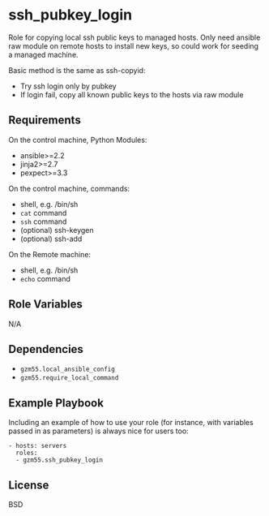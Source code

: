 ssh_pubkey_login
=========

Role for copying local ssh public keys to managed hosts.
Only need ansible raw module on remote hosts to install new keys,
so could work for seeding a managed machine.

Basic method is the same as ssh-copyid:
- Try ssh login only by pubkey
- If login fail, copy all known public keys to the hosts via raw module

Requirements
------------

On the control machine, Python Modules:
* ansible>=2.2
* jinja2>=2.7
* pexpect>=3.3

On the control machine, commands:
* shell, e.g. /bin/sh
* `cat` command
* `ssh` command
* (optional) ssh-keygen
* (optional) ssh-add

On the Remote machine:
* shell, e.g. /bin/sh
* `echo` command

Role Variables
--------------

N/A

Dependencies
------------

* `gzm55.local_ansible_config`
* `gzm55.require_local_command`

Example Playbook
----------------

Including an example of how to use your role (for instance, with variables passed in as parameters) is always nice for users too:

    - hosts: servers
      roles:
      - gzm55.ssh_pubkey_login

License
-------

BSD
